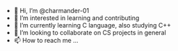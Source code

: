 - 👋 Hi, I’m @charmander-01
- 👀 I’m interested in learning and contributing
- 🌱 I’m currently learning C language, also studying C++
- 💞️ I’m looking to collaborate on CS projects in general
- 📫 How to reach me ...

<!---
charmander-01/charmander-01 is a ✨ special ✨ repository because its `README.md` (this file) appears on your GitHub profile.
You can click the Preview link to take a look at your changes.
--->
